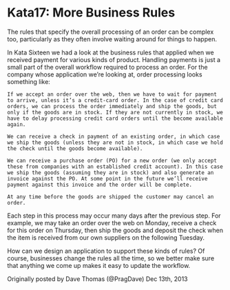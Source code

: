 # Kata17: More Business Rules

The rules that specify the overall processing of an order can be complex too, particularly as they often involve waiting around for things to happen.

In Kata Sixteen we had a look at the business rules that applied when we received payment for various kinds of product. Handling payments is just a small part of the overall workflow required to process an order. For the company whose application we’re looking at, order processing looks something like:

    If we accept an order over the web, then we have to wait for payment to arrive, unless it’s a credit-card order. In the case of credit card orders, we can process the order immediately and ship the goods, but only if the goods are in stock. If they are not currently in stock, we have to delay processing credit card orders until the become available again.

    We can receive a check in payment of an existing order, in which case we ship the goods (unless they are not in stock, in which case we hold the check until the goods become available).

    We can receive a purchase order (PO) for a new order (we only accept these from companies with an established credit account). In this case we ship the goods (assuming they are in stock) and also generate an invoice against the PO. At some point in the future we’ll receive payment against this invoice and the order will be complete.

    At any time before the goods are shipped the customer may cancel an order.

Each step in this process may occur many days after the previous step. For example, we may take an order over the web on Monday, receive a check for this order on Thursday, then ship the goods and deposit the check when the item is received from our own suppliers on the following Tuesday.

How can we design an application to support these kinds of rules? Of course, businesses change the rules all the time, so we better make sure that anything we come up makes it easy to update the workflow.

Originally posted by Dave Thomas (@PragDave) Dec 13th, 2013 